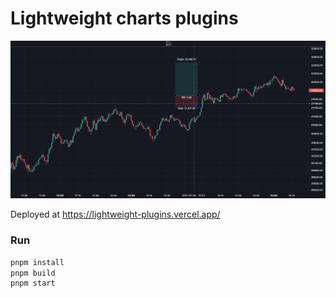 # Lightweight charts plugins

![plot](./assets/position-plugin.png)

Deployed at https://lightweight-plugins.vercel.app/

### Run

```sh
pnpm install
pnpm build
pnpm start
```
